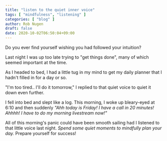 ```yaml
---
title: "listen to the quiet inner voice"
tags: [ "mindfulness", "listening" ]
categories: [ "blog" ]
author: Rob Nugen
draft: false
date: 2020-10-02T06:50:04+09:00
---
```


Do you ever find yourself wishing you had followed your intuition?

Last night I was up too late trying to "get things done", many of
which seemed important at the time.

As I headed to bed, I had a little tug in my mind to get my daily
planner that I hadn't filled in for a day or so.

"I'm too tired.. I'll do it tomorrow," I replied to that quiet voice
to quiet it down even further.

I fell into bed and slept like a log.  This morning, I woke up
bleary-eyed at 6:10 and then suddenly _"Ahh today is Friday!  I have a
call in 20 minutes!  Ahhhh!  I have to do my morning livestream now!"_

All of this morning's panic could have been smooth sailing had I
listened to that little voice last night.  *Spend some quiet moments
to mindfully plan your day.*  Prepare yourself for success!
